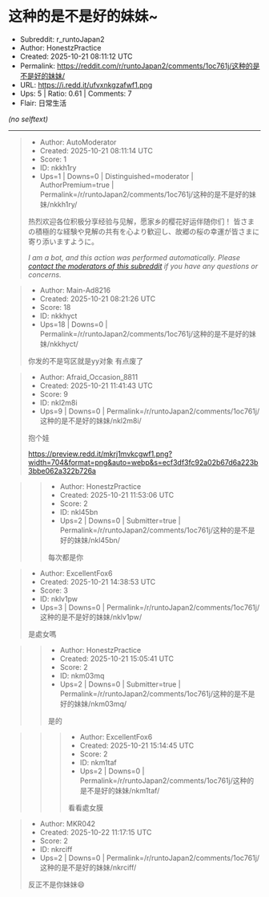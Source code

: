 # 这种的是不是好的妹妹~

- Subreddit: r_runtoJapan2
- Author: HonestzPractice
- Created: 2025-10-21 08:11:12 UTC
- Permalink: https://reddit.com/r/runtoJapan2/comments/1oc761j/这种的是不是好的妹妹/
- URL: https://i.redd.it/ufvxnkgzafwf1.png
- Ups: 5 | Ratio: 0.61 | Comments: 7
- Flair: 日常生活

_(no selftext)_

---

> - Author: AutoModerator
> - Created: 2025-10-21 08:11:14 UTC
> - Score: 1
> - ID: nkkh1ry
> - Ups=1 | Downs=0 | Distinguished=moderator | AuthorPremium=true | Permalink=/r/runtoJapan2/comments/1oc761j/这种的是不是好的妹妹/nkkh1ry/
>
> 热烈欢迎各位积极分享经验与见解，愿家乡的樱花好运伴随你们！
> 皆さまの積極的な経験や見解の共有を心より歓迎し、故郷の桜の幸運が皆さまに寄り添いますように。
> 
> *I am a bot, and this action was performed automatically. Please [contact the moderators of this subreddit](/message/compose/?to=/r/runtoJapan2) if you have any questions or concerns.*

> - Author: Main-Ad8216
> - Created: 2025-10-21 08:21:26 UTC
> - Score: 18
> - ID: nkkhyct
> - Ups=18 | Downs=0 | Permalink=/r/runtoJapan2/comments/1oc761j/这种的是不是好的妹妹/nkkhyct/
>
> 你发的不是穹区就是yy对象 有点废了

> - Author: Afraid_Occasion_8811
> - Created: 2025-10-21 11:41:43 UTC
> - Score: 9
> - ID: nkl2m8i
> - Ups=9 | Downs=0 | Permalink=/r/runtoJapan2/comments/1oc761j/这种的是不是好的妹妹/nkl2m8i/
>
> 抱个娃
> 
> https://preview.redd.it/mkrj1mvkcgwf1.png?width=704&format=png&auto=webp&s=ecf3df3fc92a02b67d6a223b3bbe062a322b726a

>> - Author: HonestzPractice
>> - Created: 2025-10-21 11:53:06 UTC
>> - Score: 2
>> - ID: nkl45bn
>> - Ups=2 | Downs=0 | Submitter=true | Permalink=/r/runtoJapan2/comments/1oc761j/这种的是不是好的妹妹/nkl45bn/
>>
>> 每次都是你

> - Author: ExcellentFox6
> - Created: 2025-10-21 14:38:53 UTC
> - Score: 3
> - ID: nklv1pw
> - Ups=3 | Downs=0 | Permalink=/r/runtoJapan2/comments/1oc761j/这种的是不是好的妹妹/nklv1pw/
>
> 是處女嗎

>> - Author: HonestzPractice
>> - Created: 2025-10-21 15:05:41 UTC
>> - Score: 2
>> - ID: nkm03mq
>> - Ups=2 | Downs=0 | Submitter=true | Permalink=/r/runtoJapan2/comments/1oc761j/这种的是不是好的妹妹/nkm03mq/
>>
>> 是的

>>> - Author: ExcellentFox6
>>> - Created: 2025-10-21 15:14:45 UTC
>>> - Score: 2
>>> - ID: nkm1taf
>>> - Ups=2 | Downs=0 | Permalink=/r/runtoJapan2/comments/1oc761j/这种的是不是好的妹妹/nkm1taf/
>>>
>>> 看看處女膜

> - Author: MKR042
> - Created: 2025-10-22 11:17:15 UTC
> - Score: 2
> - ID: nkrciff
> - Ups=2 | Downs=0 | Permalink=/r/runtoJapan2/comments/1oc761j/这种的是不是好的妹妹/nkrciff/
>
> 反正不是你妹妹😄
